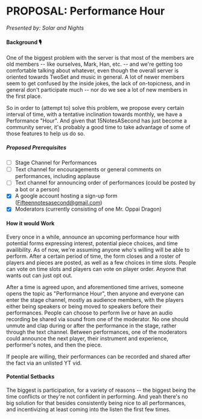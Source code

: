 # PROPOSAL: Performance Hour
*Presented by: Solar and Nights*

#### Background 🎙️
One of the biggest problem with the server is that most of the members are old members -- like ourselves, Mark, Han, etc. -- and we're getting too comfortable talking about whatever, even though the overall server is oriented towards TwoSet and music in general. A lot of newer members seem to get confused by the inside jokes, the lack of on-topicness, and in general don't participate much -- nor do we see a lot of new members in the first place. 

So in order to (attempt to) solve this problem, we propose every certain interval of time, with a tentative inclination towards monthly, we have a Performance "Hour". And given that 15NotesASecond has just become a community server, it's probably a good time to take advantage of some of those features to help us do so.

##### Proposed Prerequisites
- [ ] Stage Channel for Performances
- [ ] Text channel for encouragements or general comments on performances, including applause
- [ ] Text channel for announcing order of performances (could be posted by a bot or a person)
- [x] A google account hosting a sign-up form (Fifteennotesasecond@gmail.com)
- [x] Moderators (currently consisting of one Mr. Oppai Dragon)

#### How it would Work

Every once in a while, announce an upcoming performance hour with potential forms expressing interest, potential piece choices, and time availibility. As of now, we're assuming anyone who's willing will be able to perform. After a certain period of time, the form closes and a roster of players and pieces are posted, as well as a few choices in time slots. People can vote on time slots and players can vote on player order. Anyone that wants out can just opt out. 

After a time is agreed upon, and aforementioned time arrives, someone opens the topic as "Performance Hour", then anyone and everyone can enter the stage channel, mostly as audience members, with the players either being speakers or being moved to speakers before their performances. People can choose to perform live or have an audio recording be shared via sound from one of the moderator. No one should unmute and clap during or after the performance in the stage, rather through the text channel. Between performances, one of the moderators could announce the next player, their instrument and experience, performer's notes, and then the piece.

If people are willing, their performances can be recorded and shared after the fact via an unlisted YT vid.

#### Potential Setbacks

The biggest is participation, for a variety of reasons -- the biggest being the time conflicts or they're not confident in performing. And yeah there's no big solution for that besides consistently being nice to all performances, and incentivizing at least coming into the listen the first few times. 
